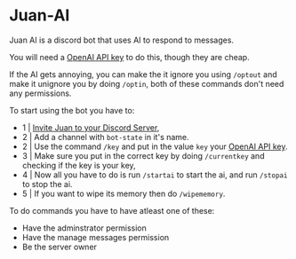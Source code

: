 # Juan-AI
Juan AI is a discord bot that uses AI to respond to messages.

You will need a [OpenAI API key](https://platform.openai.com/api-keys) to do this, though they are cheap.

If the AI gets annoying, you can make the it ignore you using `/optout` and make it unignore you by doing `/optin`, both of these commands don't need any permissions.

To start using the bot you have to:
- 1  |  [Invite Juan to your Discord Server](https://discord.com/oauth2/authorize?client_id=1347680549807980707&permissions=8&integration_type=0&scope=bot),
- 2  |  Add a channel with `bot-state` in it's name.
- 2  |  Use the command `/key` and put in the value `key` your [OpenAI API key](https://platform.openai.com/api-keys).
- 3  |  Make sure you put in the correct key by doing `/currentkey` and checking if the key is your key,
- 4  |  Now all you have to do is run `/startai` to start the ai, and run `/stopai` to stop the ai.
- 5  |  If you want to wipe its memory then do `/wipememory`.

To do commands you have to have atleast one of these:
- Have the adminstrator permission
- Have the manage messages permission
- Be the server owner
